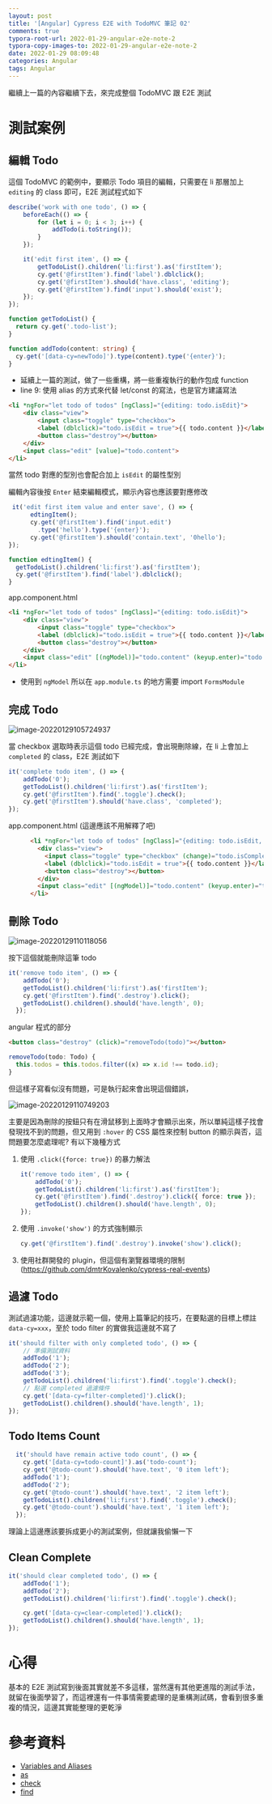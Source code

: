 ```yaml
---
layout: post
title: '[Angular] Cypress E2E with TodoMVC 筆記 02'
comments: true
typora-root-url: 2022-01-29-angular-e2e-note-2
typora-copy-images-to: 2022-01-29-angular-e2e-note-2
date: 2022-01-29 08:09:48
categories: Angular
tags: Angular
---
```


繼續上一篇的內容繼續下去，來完成整個 TodoMVC 跟 E2E 測試

<!-- more -->

# 測試案例

## 編輯 Todo

這個 TodoMVC 的範例中，要顯示 Todo 項目的編輯，只需要在 li 那層加上 `editing` 的 class 即可，E2E 測試程式如下

```typescript
describe('work with one todo', () => {
    beforeEach(() => {
        for (let i = 0; i < 3; i++) {
            addTodo(i.toString());
        }
    });

    it('edit first item', () => {
        getTodoList().children('li:first').as('firstItem');
        cy.get('@firstItem').find('label').dblclick();
        cy.get('@firstItem').should('have.class', 'editing');
        cy.get('@firstItem').find('input').should('exist');
    });
});

function getTodoList() {
  return cy.get('.todo-list');
}

function addTodo(content: string) {
  cy.get('[data-cy=newTodo]').type(content).type('{enter}');
}
```

* 延續上一篇的測試，做了一些重構，將一些重複執行的動作包成 function
* line 9: 使用 alias 的方式來代替 let/const 的寫法，也是官方建議寫法

```html
<li *ngFor="let todo of todos" [ngClass]="{editing: todo.isEdit}">
    <div class="view">
        <input class="toggle" type="checkbox">
        <label (dblclick)="todo.isEdit = true">{{ todo.content }}</label>
        <button class="destroy"></button>
    </div>
    <input class="edit" [value]="todo.content">
</li>
```

當然 todo 對應的型別也會配合加上 `isEdit` 的屬性型別

編輯內容後按 `Enter` 結束編輯模式，顯示內容也應該要對應修改

```typescript
 it('edit first item value and enter save', () => {
      edtingItem();
      cy.get('@firstItem').find('input.edit')
     	.type('hello').type('{enter}');
      cy.get('@firstItem').should('contain.text', '0hello');
});

function edtingItem() {
  getTodoList().children('li:first').as('firstItem');
  cy.get('@firstItem').find('label').dblclick();
}
```

app.component.html

```html
<li *ngFor="let todo of todos" [ngClass]="{editing: todo.isEdit}">
    <div class="view">
        <input class="toggle" type="checkbox">
        <label (dblclick)="todo.isEdit = true">{{ todo.content }}</label>
        <button class="destroy"></button>
    </div>
    <input class="edit" [(ngModel)]="todo.content" (keyup.enter)="todo.isEdit = false">
</li>
```

* 使用到 `ngModel` 所以在 `app.module.ts` 的地方需要 import `FormsModule`

## 完成 Todo

![image-20220129105724937](image-20220129105724937.png)

當 checkbox 選取時表示這個 todo 已經完成，會出現刪除線，在 li 上會加上 `completed` 的 class，E2E 測試如下

```typescript
it('complete todo item', () => {
    addTodo('0');
    getTodoList().children('li:first').as('firstItem');
    cy.get('@firstItem').find('.toggle').check();
    cy.get('@firstItem').should('have.class', 'completed');
});
```

app.component.html (這邊應該不用解釋了吧)

```html
      <li *ngFor="let todo of todos" [ngClass]="{editing: todo.isEdit, 'completed': todo.isCompleted}">
        <div class="view">
          <input class="toggle" type="checkbox" (change)="todo.isCompleted = !todo.isCompleted">
          <label (dblclick)="todo.isEdit = true">{{ todo.content }}</label>
          <button class="destroy"></button>
        </div>
        <input class="edit" [(ngModel)]="todo.content" (keyup.enter)="todo.isEdit = false">
      </li>
```



## 刪除 Todo

![image-20220129110118056](image-20220129110118056.png)

按下這個就能刪除這筆 todo

```typescript
it('remove todo item', () => {
    addTodo('0');
    getTodoList().children('li:first').as('firstItem');
    cy.get('@firstItem').find('.destroy').click();
    getTodoList().children().should('have.length', 0);
  });
```

angular 程式的部分

```html
<button class="destroy" (click)="removeTodo(todo)"></button>
```

```typescript
removeTodo(todo: Todo) {
  this.todos = this.todos.filter((x) => x.id !== todo.id);
}
```

但這樣子寫看似沒有問題，可是執行起來會出現這個錯誤，

![image-20220129110749203](image-20220129110749203.png)



主要是因為刪除的按鈕只有在滑鼠移到上面時才會顯示出來，所以單純這樣子找會發現找不到的問題，但又用到 `:hover` 的 CSS 屬性來控制 button 的顯示與否，這問題要怎麼處理呢? 有以下幾種方式

1. 使用 `.click({force: true})` 的暴力解法

   ```typescript
   it('remove todo item', () => {
       addTodo('0');
       getTodoList().children('li:first').as('firstItem');
       cy.get('@firstItem').find('.destroy').click({ force: true });
       getTodoList().children().should('have.length', 0);
   });
   ```

2. 使用 `.invoke('show')` 的方式強制顯示

   ```typescript
   cy.get('@firstItem').find('.destroy').invoke('show').click();
   ```

3. 使用社群開發的 plugin，但這個有瀏覽器環境的限制 (https://github.com/dmtrKovalenko/cypress-real-events)



## 過濾 Todo

測試過濾功能，這邊就示範一個，使用上篇筆記的技巧，在要點選的目標上標註 `data-cy=xxx`，至於 todo filter 的實做我這邊就不寫了

```typescript
it('should filter with only completed todo', () => {
    // 準備測試資料
    addTodo('1');
    addTodo('2');
    addTodo('3');
    getTodoList().children('li:first').find('.toggle').check();
    // 點選 completed 過濾條件
    cy.get('[data-cy=filter-completed]').click();
    getTodoList().children().should('have.length', 1);
});
```



## Todo Items Count

```typescript
  it('should have remain active todo count', () => {
    cy.get('[data-cy=todo-count]').as('todo-count');
    cy.get('@todo-count').should('have.text', '0 item left');
    addTodo('1');
    addTodo('2');
    cy.get('@todo-count').should('have.text', '2 item left');
    getTodoList().children('li:first').find('.toggle').check();
    cy.get('@todo-count').should('have.text', '1 item left');
  });
```

理論上這邊應該要拆成更小的測試案例，但就讓我偷懶一下

## Clean Complete

```typescript
it('should clear completed todo', () => {
    addTodo('1');
    addTodo('2');
    getTodoList().children('li:first').find('.toggle').check();

    cy.get('[data-cy=clear-completed]').click();
    getTodoList().children().should('have.length', 1);
});
```



# 心得

基本的 E2E 測試寫到後面其實就差不多這樣，當然還有其他更進階的測試手法，就留在後面學習了，而這裡還有一件事情需要處理的是重構測試碼，會看到很多重複的情況，這邊其實能整理的更乾淨

# 參考資料

* [Variables and Aliases](https://docs.cypress.io/guides/core-concepts/variables-and-aliases#Return-Values)
* [as](https://docs.cypress.io/api/commands/as)
* [check](https://docs.cypress.io/api/commands/check)
* [find](https://docs.cypress.io/api/commands/find)

